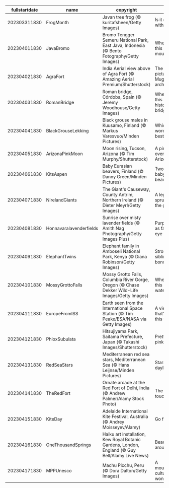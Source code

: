 |fullstartdate|name|copyright|title|image|
|--|--|--|--|--|
202303311830|FrogMonth|Javan tree frog (© kuritafsheen/Getty Images)|Is it green with envy?|![](/en-IN/2023/04/202303311830FrogMonth.jpg)|
202304011830|JavaBromo|Bromo Tengger Semeru National Park, East Java, Indonesia (© Bento Fotography/Getty Images)|Where is this ethereal mountain?|![](/en-IN/2023/04/202304011830JavaBromo.jpg)|
202304021830|AgraFort|India Aerial view above of Agra Fort (© Amazing Aerial Premium/Shutterstock)|The picturesque Mughal architecture|![](/en-IN/2023/04/202304021830AgraFort.jpg)|
202304031830|RomanBridge|Roman bridge, Córdoba, Spain (© Jeremy Woodhouse/Getty Images)|Where is this historical bridge?|![](/en-IN/2023/04/202304031830RomanBridge.jpg)|
202304041830|BlackGrouseLekking|Black grouse males in Kuusamo, Finland (© Markus Varesvuo/Minden Pictures)|Which bird wore it best?|![](/en-IN/2023/04/202304041830BlackGrouseLekking.jpg)|
202304051830|ArizonaPinkMoon|Moon rising, Tucson, Arizona (© Tim Murphy/Shutterstock)|A pink moon over Arizona|![](/en-IN/2023/04/202304051830ArizonaPinkMoon.jpg)|
202304061830|KitsAspen|Baby Eurasian beavers, Finland (© Danny Green/Minden Pictures)|Two hungry baby beavers|![](/en-IN/2023/04/202304061830KitsAspen.jpg)|
202304071830|NIrelandGiants|The Giant's Causeway, County Antrim, Northern Ireland (© Dieter Meyrl/Getty Images)|A legend sprung from the ground|![](/en-IN/2023/04/202304071830NIrelandGiants.jpg)|
202304081830|Honnavaralavenderfields|Sunrise over misty lavender fields (© Amith Nag Photography/Getty Images Plus)|Purple bliss as far as the eye can see|![](/en-IN/2023/04/202304081830Honnavaralavenderfields.jpg)|
202304091830|ElephantTwins|Elephant family in Amboseli National Park, Kenya (© Diana Robinson/Getty Images)|Strong sibling bonds|![](/en-IN/2023/04/202304091830ElephantTwins.jpg)|
202304101830|MossyGrottoFalls|Mossy Grotto Falls, Columbia River Gorge, Oregon (© Chase Dekker Wild-Life Images/Getty Images)|Where is this hidden waterfall?|![](/en-IN/2023/04/202304101830MossyGrottoFalls.jpg)|
202304111830|EuropeFromISS|Earth seen from the International Space Station (© Tim Peake/ESA/NASA via Getty Images)|A view that’s out of this world|![](/en-IN/2023/04/202304111830EuropeFromISS.jpg)|
202304121830|PhloxSubulata|Hitsujiyama Park, Saitama Prefecture, Japan (© Takashi Images/Shutterstock)|Pretty in pink|![](/en-IN/2023/04/202304121830PhloxSubulata.jpg)|
202304131830|RedSeaStars|Mediterranean red sea stars, Mediterranean Sea (© Hans Leijnse/Minden Pictures)|Stars in daylight|![](/en-IN/2023/04/202304131830RedSeaStars.jpg)|
202304141830|TheRedFort|Ornate arcade at the Red Fort of Delhi, India (© Andrew Palmer/Alamy Stock Photo)|The Royal touch|![](/en-IN/2023/04/202304141830TheRedFort.jpg)|
202304151830|KiteDay|Adelaide International Kite Festival, Australia (© Andrey Moisseyev/Alamy)|Go fly a kite!|![](/en-IN/2023/04/202304151830KiteDay.jpg)|
202304161830|OneThousandSprings|Haiku art installation, Kew Royal Botanic Gardens, London, England (© Guy Bell/Alamy Live News)|Beauty all around|![](/en-IN/2023/04/202304161830OneThousandSprings.jpg)|
202304171830|MPPUnesco|Machu Picchu, Peru (© Dora Dalton/Getty Images)|A mountaintop cultural wonder|![](/en-IN/2023/04/202304171830MPPUnesco.jpg)|
